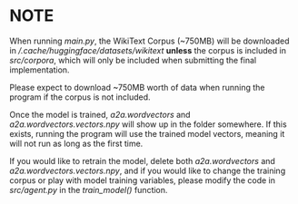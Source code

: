 # NOTE
When running *main.py*, the WikiText Corpus (~750MB) will be downloaded in */.cache/huggingface/datasets/wikitext* **unless** the corpus is included in *src/corpora*, which will only be included when submitting the final implementation.

Please expect to download ~750MB worth of data when running the program if the corpus is not included.

Once the model is trained, *a2a.wordvectors* and *a2a.wordvectors.vectors.npy* will show up in the folder somewhere. If this exists, running the program will use the trained model vectors, meaning it will not run as long as the first time.

If you would like to retrain the model, delete both *a2a.wordvectors* and *a2a.wordvectors.vectors.npy*, and if you would like to change the training corpus or play with model training variables, please modify the code in *src/agent.py* in the *train_model()* function.
